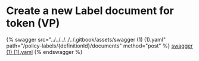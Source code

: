 # Create a new Label document for token (VP)

{% swagger src="../../../../../.gitbook/assets/swagger (1) (1).yaml" path="/policy-labels/{definitionId}/documents" method="post" %}
[swagger (1) (1).yaml](<../../../../../.gitbook/assets/swagger (1) (1).yaml>)
{% endswagger %}
